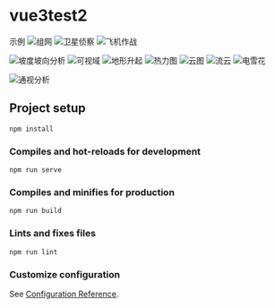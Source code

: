 # vue3test2
示例
![组网](https://github.com/Wangyifan213154/wyfDemo/assets/95286166/3b2d73b7-79ea-4289-bea9-2b7faeb34d51)
![卫星侦察](https://github.com/Wangyifan213154/wyfDemo/assets/95286166/a9ec123c-6475-4812-a749-b7e09eb9b6dd)
![飞机作战](https://github.com/Wangyifan213154/wyfDemo/assets/95286166/041293a4-3fb6-440e-af63-1dfbbf3e61c2)

![坡度坡向分析](https://github.com/Wangyifan213154/wyfDemo/assets/95286166/29b56789-7ec6-4064-9901-03eb46b56015)
![可视域](https://github.com/Wangyifan213154/wyfDemo/assets/95286166/8b6323e9-5d8f-4172-bd9a-c0732446220b)
![地形升起](https://github.com/Wangyifan213154/wyfDemo/assets/95286166/08ee81c2-77ab-40f7-a98b-087fb0146f62)
![热力图](https://github.com/Wangyifan213154/wyfDemo/assets/95286166/8337356a-3ea8-42bb-ac6e-7df97f2848e1)
![云图](https://github.com/Wangyifan213154/wyfDemo/assets/95286166/db2acc1b-bb84-4279-a036-78f5af4ad732)
![流云](https://github.com/Wangyifan213154/wyfDemo/assets/95286166/356434f4-4ae3-4c52-9122-d5ec8fc10506)
![电雪花](https://github.com/Wangyifan213154/wyfDemo/assets/95286166/d994a654-aca8-42a5-b2a6-7d9ee4ad2e00)

![通视分析](https://github.com/Wangyifan213154/wyfDemo/assets/95286166/c7926c5b-ac8e-48da-ae89-bcbfa30fdca9)


## Project setup

```
npm install
```

### Compiles and hot-reloads for development

```
npm run serve
```

### Compiles and minifies for production

```
npm run build
```

### Lints and fixes files

```
npm run lint
```

### Customize configuration

See [Configuration Reference](https://cli.vuejs.org/config/).

```


```
